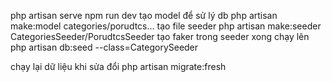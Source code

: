 php artisan serve
npm run dev
tạo model để sử lý db php artisan make:model categories/porudtcs...
tạo file seeder php artisan make:seeder CategoriesSeeder/PorudtcsSeeder
tạo faker trong seeder
xong chạy lên php artisan db:seed --class=CategorySeeder

chạy lại dữ liệu khi sửa đổi php artisan migrate:fresh

